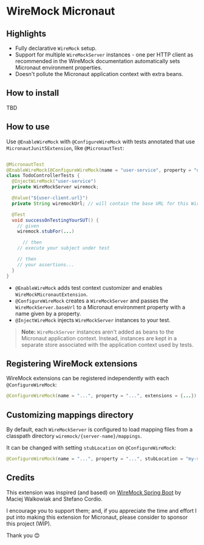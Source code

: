 # WireMock Micronaut

## Highlights

- Fully declarative `WireMock` setup.
- Support for multiple `WireMockServer` instances - one per HTTP client as recommended in the WireMock documentation
  automatically sets Micronaut environment properties.
- Doesn't pollute the Micronaut application context with extra beans.

## How to install

TBD

## How to use

Use `@EnableWireMock` with `@ConfigureWireMock` with tests annotated that use `MicronautJunit5Extension`,
like `@MicronautTest`:

```java

@MicronautTest
@EnableWireMock(@ConfigureWireMock(name = "user-service", property = "user-client.url"))
class TodoControllerTests {
  @InjectWireMock("user-service")
  private WireMockServer wiremock;

  @Value("${user-client.url}")
  private String wiremockUrl; // will contain the base URL for this WireMock instance.

  @Test
  void successOnTestingYourSUT() {
    // given
    wiremock.stubFor(...)

      // then
    // execute your subject under test

    // then
    // your assertions...
  }
}
```

- `@EnableWireMock` adds test context customizer and enables `WireMockMicronautExtension`.
- `@ConfigureWireMock` creates a `WireMockServer` and passes the `WireMockServer.baseUrl` to a Micronaut environment
  property with a name given by a property.
- `@InjectWireMock` injects `WireMockServer` instances to your test.

> **Note:** `WireMockServer` instances aren't added as beans to the Micronaut application context. Instead, instances
> are kept in a separate store associated with the application context used by tests.

## Registering WireMock extensions

WireMock extensions can be registered independently with each `@ConfigureWireMock`:

```java
@ConfigureWireMock(name = "...", property = "...", extensions = {...})
```

## Customizing mappings directory

By default, each `WireMockServer` is configured to load mapping files from a classpath directory
`wiremock/{server-name}/mappings`.

It can be changed with setting `stubLocation` on `@ConfigureWireMock`:

```java
@ConfigureWireMock(name = "...", property = "...", stubLocation = "my-stubs")
```

## Credits

This extension was inspired (and based) on
[WireMock Spring Boot](https://github.com/maciejwalkowiak/wiremock-spring-boot) by Maciej Walkowiak and Stefano Cordio.

I encourage you to support them; and, if you appreciate the time and effort I put into making this extension for
Micronaut, please consider to sponsor this project (WIP).

Thank you 😊